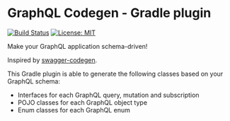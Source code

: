 # GraphQL Codegen - Gradle plugin #

[![Build Status](https://travis-ci.com/kobylynskyi/graphql-java-codegen-gradle-plugin.svg?branch=master)](https://travis-ci.com/kobylynskyi/graphql-java-codegen-gradle-plugin)
[![License: MIT](https://img.shields.io/badge/License-MIT-yellow.svg)](https://opensource.org/licenses/MIT)


Make your GraphQL application schema-driven!

Inspired by [swagger-codegen](https://github.com/swagger-api/swagger-codegen).

This Gradle plugin is able to generate the following classes based on your GraphQL schema:
* Interfaces for each GraphQL query, mutation and subscription
* POJO classes for each GraphQL object type
* Enum classes for each GraphQL enum